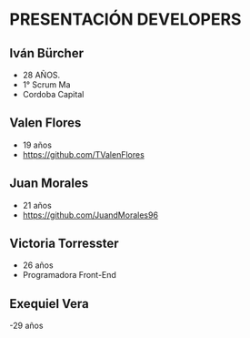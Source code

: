 # PRESENTACIÓN DEVELOPERS

## Iván Bürcher 
- 28 AÑOS. 
- 1° Scrum Ma
- Cordoba Capital

## Valen Flores
- 19 años
- https://github.com/TValenFlores

## Juan Morales
- 21 años
- https://github.com/JuandMorales96

## Victoria Torresster
- 26 años
- Programadora Front-End

## Exequiel Vera
-29 años
